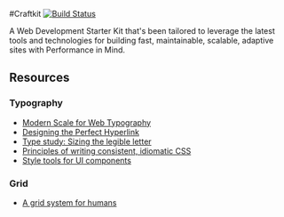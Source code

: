 #Craftkit
[![Build Status](https://travis-ci.org/johngerome/frontend-starter-kit.svg?branch=master)](https://travis-ci.org/johngerome/frontend-starter-kit)

A Web Development Starter Kit that's been tailored to leverage the latest tools and technologies for building fast, maintainable, scalable, adaptive sites with Performance in Mind.

## Resources

### Typography
 - [Modern Scale for Web Typography](http://typecast.com/blog/a-more-modern-scale-for-web-typography)
 - [Designing the Perfect Hyperlink](http://sixrevisions.com/usability/hyperlink-design/)
 - [Type study: Sizing the legible letter](http://blog.typekit.com/2011/11/09/type-study-sizing-the-legible-letter/)
 - [Principles of writing consistent, idiomatic CSS](https://github.com/necolas/idiomatic-css)
 - [Style tools for UI components](http://suitcss.github.io/)

### Grid
 - [A grid system for humans](http://jeet.gs/)
